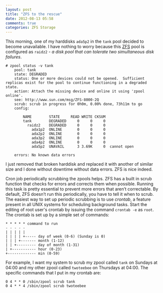 ```yaml
---
layout: post
title: "ZFS to the rescue"
date: 2012-08-13 05:58
comments: true
categories: ZFS Storage
---
```

This morning, one of my harddisks `ada5p2` in the `tank` pool decided to become unavailable. I have nothing to worry because this [ZFS](http://en.wikipedia.org/wiki/ZFS) pool is configured as `raidz2` - *a disk pool that can tolerate two simultaneous disk failures*.

	# zpool status -v tank
		pool: tank
		state: DEGRADED
		status: One or more devices could not be opened.  Sufficient replicas exist for the pool to continue functioning in a degraded state.
		action: Attach the missing device and online it using 'zpool online'. 
		see: http://www.sun.com/msg/ZFS-8000-2Q
		scrub: scrub in progress for 0h0m, 0.00% done, 73h11m to go
		config:
	 
			NAME        STATE     READ WRITE CKSUM
			tank        DEGRADED     0     0     0
			  raidz2    DEGRADED     0     0     0
				ada1p2  ONLINE       0     0     0
				ada2p2  ONLINE       0     0     0
				ada3p2  ONLINE       0     0     0
				ada4p2  ONLINE       0     0     0
				ada5p2  UNAVAIL      3 3.69K     0  cannot open

		errors: No known data errors
		
I just removed that broken harddisk and replaced it with another of similar size and I done without downtime without data errors. ZFS is nice indeed.

Cron job periodically scrubbing the zpools helps. ZFS has a built in scrub function that checks for errors and corrects them when possible. Running this task is pretty essential to prevent more errors that aren’t correctable. By default, ZFS doesn’t run this periodically, you have to tell it when to scrub. The easiest way to set up periodic scrubbing is to use *crontab*, a feature present in all UNIX systems for scheduling background tasks. Start the editing of root user's crontab by issuing the command `crontab -e` as `root`. The crontab is set up by a simple set of commands:

	* * * * * command to run
	- - - - -
	| | | | |
	| | | | +----- day of week (0-6) (Sunday is 0)
	| | | +------- month (1-12)
	| | +--------- day of month (1-31)
	| +----------- hour (0-23)
	+------------- min (0-59)

For example, I want my system to scrub my zpool called `tank` on Sundays at 04:00 and my other zpool called `twoteebee` on Thursdays at 04:00. The specific commands that I put in my crontab are:

	0 4 * * 0 /sbin/zpool scrub tank
	0 4 * * 4 /sbin/zpool scrub twoteebee
	
